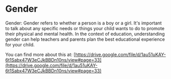 # Gender
Gender: Gender refers to whether a person is a boy or a girl. It's important to talk about any specific needs or things your child wants to do to promote their physical and mental health. In the context of education, understanding gender can help teachers and parents plan the best educational experience for your child.

You can find more about this at: [https://drive.google.com/file/d/1au51uKAY-6t1Sabx47W3eCJkBBDn10ns/view#page=33](https://drive.google.com/file/d/1au51uKAY-6t1Sabx47W3eCJkBBDn10ns/view#page=33)
